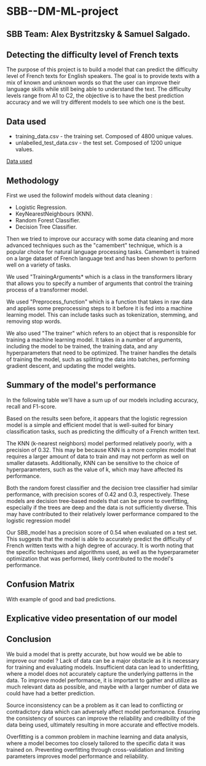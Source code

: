 # SBB--DM-ML-project

## SBB Team: Alex Bystritzsky & Samuel Salgado.

## Detecting the difficulty level of French texts

The purpose of this project is to build a model that can predict the difficulty level of French texts for English speakers.  The goal is to provide texts with a mix of known and unknown words so that the user can improve their language skills while still being able to understand the text. The difficulty levels range from A1 to C2, the objective is to have the best prediction accuracy and we will try different models to see which one is the best.

## Data used

- training_data.csv - the training set. Composed of 4800 unique values.
- unlabelled_test_data.csv - the test set. Composed of 1200 unique values.

[Data used](https://www.kaggle.com/competitions/detecting-french-texts-difficulty-level-2022/data?select=unlabelled_test_data.csv)

## Methodology

First we used the followinf models without data cleaning :

- Logistic Regression.
- KeyNearestNeighbours (KNN).
- Random Forest Classifier.
- Decision Tree Classifier.

Then we tried to improve our accuracy with some data cleaning and more advanced techniques such as the "camembert" technique, which is a popular choice for natural language processing tasks. Camembert is trained on a large dataset of French language text and has been shown to perform well on a variety of tasks.

We used "TrainingArguments* which is a class in the transformers library that allows you to specify a number of arguments that control the training process of a transformer model.

We used "Preprocess_function" which is a function that takes in raw data and applies some preprocessing steps to it before it is fed into a machine learning model. This can include tasks such as tokenization, stemming, and removing stop words.

We also used "The trainer" which refers to an object that is responsible for training a machine learning model. It takes in a number of arguments, including the model to be trained, the training data, and any hyperparameters that need to be optimized. The trainer handles the details of training the model, such as splitting the data into batches, performing gradient descent, and updating the model weights.

## Summary of the model's performance

In the following table we'll have a sum up of our models including accuracy, recall and F1-score. 



Based on the results seen before, it appears that the logistic regression model is a simple and efficient model that is well-suited for binary classification tasks, such as predicting the difficulty of a French written text.

The KNN (k-nearest neighbors) model performed relatively poorly, with a precision of 0.32. This may be because KNN is a more complex model that requires a larger amount of data to train and may not perform as well on smaller datasets. Additionally, KNN can be sensitive to the choice of hyperparameters, such as the value of k, which may have affected its performance.

Both the random forest classifier and the decision tree classifier had similar performance, with precision scores of 0.42 and 0.3, respectively. These models are decision tree-based models that can be prone to overfitting, especially if the trees are deep and the data is not sufficiently diverse. This may have contributed to their relatively lower performance compared to the logistic regression model

Our SBB_model has a precision score of 0.54 when evaluated on a test set. This suggests that the model is able to accurately predict the difficulty of French written texts with a high degree of accuracy. It is worth noting that the specific techniques and algorithms used, as well as the hyperparameter optimization that was performed, likely contributed to the model's performance.

## Confusion Matrix


With example of good and bad predictions.

## Explicative video presentation of our model

## Conclusion

We buid a model that is pretty accurate, but how would we be able to improve our model ? Lack of data can be a major obstacle as it is necessary for training and evaluating models. Insufficient data can lead to underfitting, where a model does not accurately capture the underlying patterns in the data. To improve model performance, it is important to gather and utilize as much relevant data as possible, and maybe with a larger number of data we could have had a better prediction.

Source inconsistency can be a problem as it can lead to conflicting or contradictory data which can adversely affect model performance. Ensuring the consistency of sources can improve the reliability and credibility of the data being used, ultimately resulting in more accurate and effective models.

Overfitting is a common problem in machine learning and data analysis, where a model becomes too closely tailored to the specific data it was trained on. Preventing overfitting through cross-validation and limiting parameters improves model performance and reliability.
